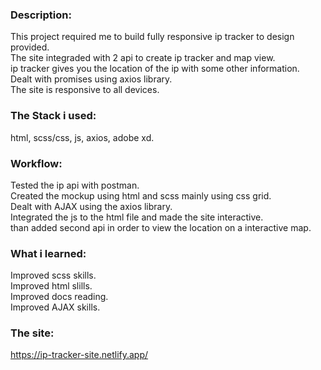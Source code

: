 ### Description:

This project required me to build fully responsive ip tracker to design provided.  
The site integraded with 2 api to create ip tracker and map view.  
ip tracker gives you the location of the ip with some other information.  
Dealt with promises using axios library.  
The site is responsive to all devices.

### The Stack i used:

html, scss/css, js, axios, adobe xd.

### Workflow:

Tested the ip api with postman.  
Created the mockup using html and scss mainly using css grid.  
Dealt with AJAX using the axios library.  
Integrated the js to the html file and made the site interactive.  
than added second api in order to view the location on a interactive map.

### What i learned:

Improved scss skills.  
Improved html slills.  
Improved docs reading.  
Improved AJAX skills.

### The site:

https://ip-tracker-site.netlify.app/

